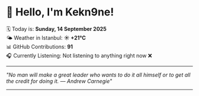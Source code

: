 # 👋 Hello, I'm Kekn9ne!

🗓️ Today is: **Sunday, 14 September 2025**  
🌤️ Weather in Istanbul: **☀️   +21°C**  
📊 GitHub Contributions: **91**  
🎧 Currently Listening: Not listening to anything right now ❌

---

_"No man will make a great leader who wants to do it all himself or to get all the credit for doing it. — *Andrew Carnegie*"_

---
